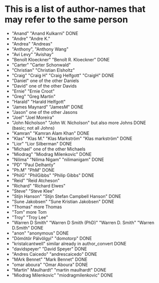 # This is a list of author-names that may refer to the same person

+ "Anand" "Anand Kulkarni"	DONE
+ "Andre" "Andre K."
+ "Andrea" "Andreas"
+ "Anthony", "Anthony Wang"
+ "Avi Levy" "Avishay"
+ "Benoît Kloeckner" "Benoît R. Kloeckner" DONE
+ "Carter" "Carter Schonwald"
+ "Christian" "Christian Elsholtz"
+ "Craig" "Craig H" "Craig Helfgott" "CraigH" DONE
+ "Daniel" one of the other Daniels
+ "David" one of the other Davids
+ "Ernie" "Ernie Croot"
+ "Greg" "Greg Martin"
+ "Harald" "Harald Helfgott"
+ "James Maynard" "JamesM" DONE
+ "Jason" one of the other Jasons
+ "Joel" "Joel Moreira"
+ "John Nicholson" "John W. Nicholson" but also more Johns DONE (basic; not all Johns)
+ "Kamran" "Kamran Alam Khan" DONE
+ "Klas" "Klas M." "Klas Markström" "Klas markström" DONE
+ "Lior" "Lior Silberman" DONE
+ "Michael" one of the other Michaels
+ "Miodrag" "Miodrag Milenkovic" DONE
+ "Nilima" "Nilima Nigam" "nilimanigam" DONE
+ "PD" "Paul Delhanty"
+ "Ph.M" "PhM" DONE
+ "PhilG" "PhilGibbs" "Philip Gibbs" DONE
+ "Reid" "Reid Atcheson" 
+ "Richard" "Richard Elwes"
+ "Steve" "Steve Klee"
+ "Stijn Hanson" "Stijn Stefan Campbell Hanson" DONE
+ "Sune Jakobsen" "Sune Kristian Jakobsen" DONE
+ "Thomas" more Thomas
+ "Tom" more Tom
+ "Troy" "Troy Lee"
+ "Warren D Smith" "Warren D Smith (PhD)" "Warren D. Smith" "Warren D.Smith" DONE
+ "anon" "anonymous" DONE
+ "Dömötör Pálvölgyi" "domotorp" DONE
+ "kristalcantwell" similar already in author_convert DONE
+ "davidspeyer" "David Speyer" DONE 
+ "Andres Caicedo" "andrescaicedo" DONE
+ "MArk Bennet" "Mark Bennet" DONE
+ "omar aboura" "Omar Aboura" DONE
+ "Martin" Maulhardt" "martin maulhardt" DONE
+ "Miodrag Milenkovic" "miodragmilenkovic" DONE
